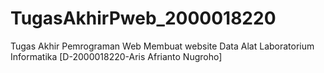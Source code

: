 # TugasAkhirPweb_2000018220
Tugas Akhir Pemrograman Web Membuat website Data Alat Laboratorium Informatika [D-2000018220-Aris Afrianto Nugroho]
